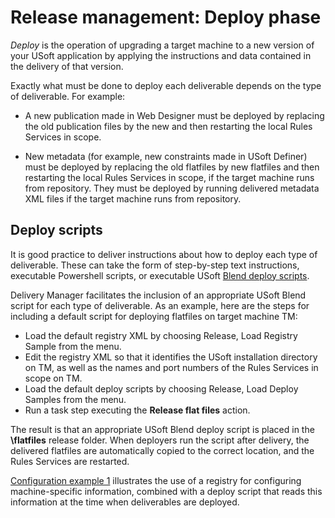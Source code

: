 # Release management: Deploy phase

*Deploy* is the operation of upgrading a target machine to a new version of your USoft application by applying the instructions and data contained in the delivery of that version.

Exactly what must be done to deploy each deliverable depends on the type of deliverable. For example:

- A new publication made in Web Designer must be deployed by replacing the old publication files by the new and then restarting the local Rules Services in scope.

- New metadata (for example, new constraints made in USoft Definer) must be deployed by replacing the old flatfiles by new flatfiles and then restarting the local Rules Services in scope, if the target machine runs from repository. They must be deployed by running delivered metadata XML files if the target machine runs from repository.

## Deploy scripts

It is good practice to deliver instructions about how to deploy each type of deliverable. These can take the form of step-by-step text instructions, executable Powershell scripts, or executable USoft [Blend deploy scripts](/docs/Continuous%20delivery/Blend%20deploy%20scripts/Blend%20deploy%20scripts.md).

Delivery Manager facilitates the inclusion of an appropriate USoft Blend script for each type of deliverable. As an example, here are the steps for including a default script for deploying flatfiles on target machine TM:

- Load the default registry XML by choosing Release, Load Registry Sample from the menu.
- Edit the registry XML so that it identifies the USoft installation directory on TM, as well as the names and port numbers of the Rules Services in scope on TM.
- Load the default deploy scripts by choosing Release, Load Deploy Samples from the menu.
- Run a task step executing the **Release flat files** action.

The result is that an appropriate USoft Blend deploy script is placed in the **\\flatfiles** release folder. When deployers run the script after delivery, the delivered flatfiles are automatically copied to the correct location, and the Rules Services are restarted.

[Configuration example 1](/docs/Continuous%20delivery/Understanding%20USoft%20Delivery%20Manager/Configuration%20example%201.md) illustrates the use of a registry for configuring machine-specific information, combined with a deploy script that reads this information at the time when deliverables are deployed.